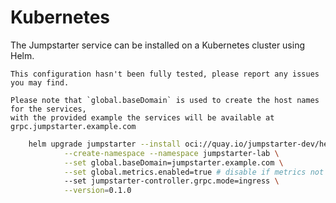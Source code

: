 # Kubernetes

The Jumpstarter service can be installed on a Kubernetes cluster using Helm.

```{warning}
This configuration hasn't been fully tested, please report any issues you may find.
```

```{note}
Please note that `global.baseDomain` is used to create the host names for the services,
with the provided example the services will be available at grpc.jumpstarter.example.com
```

```bash
    helm upgrade jumpstarter --install oci://quay.io/jumpstarter-dev/helm/jumpstarter \
            --create-namespace --namespace jumpstarter-lab \
            --set global.baseDomain=jumpstarter.example.com \
            --set global.metrics.enabled=true # disable if metrics not available \
            --set jumpstarter-controller.grpc.mode=ingress \
            --version=0.1.0
```